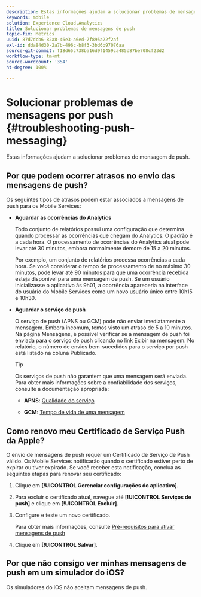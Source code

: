```yaml
---
description: Estas informações ajudam a solucionar problemas de mensagem de push.
keywords: mobile
solution: Experience Cloud,Analytics
title: Solucionar problemas de mensagens de push
topic-fix: Metrics
uuid: 87d7dcb6-82a8-46e3-a6ed-7f895a22f2af
exl-id: dda84d30-2a7b-496c-b8f3-3bd6b97076aa
source-git-commit: f18d65c738ba16d9f1459ca485d87be708cf23d2
workflow-type: tm+mt
source-wordcount: '354'
ht-degree: 100%

---
```


# Solucionar problemas de mensagens por push  {#troubleshooting-push-messaging}

Estas informações ajudam a solucionar problemas de mensagem de push.

## Por que podem ocorrer atrasos no envio das mensagens de push?

Os seguintes tipos de atrasos podem estar associados a mensagens de push para os Mobile Services:

* **Aguardar as ocorrências do Analytics**

   Todo conjunto de relatórios possui uma configuração que determina quando processar as ocorrências que chegam do Analytics. O padrão é a cada hora. O processamento de ocorrências do Analytics atual pode levar até 30 minutos, embora normalmente demore de 15 a 20 minutos.

   Por exemplo, um conjunto de relatórios processa ocorrências a cada hora. Se você considerar o tempo de processamento de no máximo 30 minutos, pode levar até 90 minutos para que uma ocorrência recebida esteja disponível para uma mensagem de push. Se um usuário inicializasse o aplicativo às 9h01, a ocorrência apareceria na interface do usuário do Mobile Services como um novo usuário único entre 10h15 e 10h30.

* **Aguardar o serviço de push**

   O serviço de push (APNS ou GCM) pode não enviar imediatamente a mensagem. Embora incomum, temos visto um atraso de 5 a 10 minutos. Na página Mensagens, é possível verificar se a mensagem de push foi enviada para o serviço de push clicando no link Exibir na mensagem. No relatório, o número de envios bem-sucedidos para o serviço por push está listado na coluna Publicado.

   >[!TIP]
   >
   >Os serviços de push não garantem que uma mensagem será enviada. Para obter mais informações sobre a confiabilidade dos serviços, consulte a documentação apropriada:
   >
   >* **APNS**: [Qualidade do serviço](https://developer.apple.com/documentation/usernotifications)
   >
   >* **GCM**: [Tempo de vida de uma mensagem](https://developers.google.com/cloud-messaging/concept-options)


## Como renovo meu Certificado de Serviço Push da Apple?

O envio de mensagens de push requer um Certificado de Serviço de Push válido. Os Mobile Services notificarão quando o certificado estiver perto de expirar ou tiver expirado. Se você receber esta notificação, conclua as seguintes etapas para renovar seu certificado:

1. Clique em **[!UICONTROL Gerenciar configurações do aplicativo]**.
2. Para excluir o certificado atual, navegue até **[!UICONTROL Serviços de push]** e clique em **[!UICONTROL Excluir]**.
3. Configure e teste um novo certificado.

   Para obter mais informações, consulte [Pré-requisitos para ativar mensagens de push](/help/using/c-manage-app-settings/c-mob-confg-app/configure-push-messaging/prerequisites-push-messaging.md)

4. Clique em **[!UICONTROL Salvar]**.

## Por que não consigo ver minhas mensagens de push em um simulador do iOS?

Os simuladores do iOS não aceitam mensagens de push.
